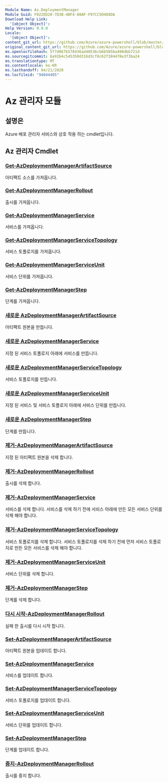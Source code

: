 ```yaml
---
Module Name: Az.DeploymentManager
Module Guid: F022ED20-7D3B-4BF4-88AF-F97CC50484DA
Download Help Link:
  '[object Object]': 
Help Version: 0.9.0
Locale:
  '[object Object]': 
content_git_url: https://github.com/Azure/azure-powershell/blob/master/src/DeploymentManager/DeploymentManager/help/Az.DeploymentManager.md
original_content_git_url: https://github.com/Azure/azure-powershell/blob/master/src/DeploymentManager/DeploymentManager/help/Az.DeploymentManager.md
ms.openlocfilehash: 5f7d067b578436ad40536cb6b505ba490dbb721d
ms.sourcegitcommit: 6a91b4c545350d316d3cf8c62f384478e3f3ba24
ms.translationtype: MT
ms.contentlocale: ko-KR
ms.lasthandoff: 04/21/2020
ms.locfileid: "94044405"
---
```

# Az 관리자 모듈
## 설명은
Azure 배포 관리자 서비스와 상호 작용 하는 cmdlet입니다.

## Az 관리자 Cmdlet
### [Get-AzDeploymentManagerArtifactSource](Get-AzDeploymentManagerArtifactSource.md)
아티팩트 소스를 가져옵니다.

### [Get-AzDeploymentManagerRollout](Get-AzDeploymentManagerRollout.md)
출시를 가져옵니다.

### [Get-AzDeploymentManagerService](Get-AzDeploymentManagerService.md)
서비스를 가져옵니다.

### [Get-AzDeploymentManagerServiceTopology](Get-AzDeploymentManagerServiceTopology.md)
서비스 토폴로지를 가져옵니다.

### [Get-AzDeploymentManagerServiceUnit](Get-AzDeploymentManagerServiceUnit.md)
서비스 단위를 가져옵니다.

### [Get-AzDeploymentManagerStep](Get-AzDeploymentManagerStep.md)
단계를 가져옵니다.

### [새로운 AzDeploymentManagerArtifactSource](New-AzDeploymentManagerArtifactSource.md)
아티팩트 원본을 만듭니다.

### [새로운 AzDeploymentManagerService](New-AzDeploymentManagerService.md)
지정 된 서비스 토폴로지 아래에 서비스를 만듭니다.

### [새로운 AzDeploymentManagerServiceTopology](New-AzDeploymentManagerServiceTopology.md)
서비스 토폴로지를 만듭니다.

### [새로운 AzDeploymentManagerServiceUnit](New-AzDeploymentManagerServiceUnit.md)
지정 된 서비스 및 서비스 토폴로지 아래에 서비스 단위를 만듭니다.

### [새로운 AzDeploymentManagerStep](New-AzDeploymentManagerStep.md)
단계를 만듭니다.

### [제거-AzDeploymentManagerArtifactSource](Remove-AzDeploymentManagerArtifactSource.md)
지정 된 아티팩트 원본을 삭제 합니다.

### [제거-AzDeploymentManagerRollout](Remove-AzDeploymentManagerRollout.md)
출시를 삭제 합니다.

### [제거-AzDeploymentManagerService](Remove-AzDeploymentManagerService.md)
서비스를 삭제 합니다. 서비스를 삭제 하기 전에 서비스 아래에 만든 모든 서비스 단위를 삭제 해야 합니다.

### [제거-AzDeploymentManagerServiceTopology](Remove-AzDeploymentManagerServiceTopology.md)
서비스 토폴로지를 삭제 합니다. 서비스 토폴로지를 삭제 하기 전에 먼저 서비스 토폴로지로 만든 모든 서비스를 삭제 해야 합니다.

### [제거-AzDeploymentManagerServiceUnit](Remove-AzDeploymentManagerServiceUnit.md)
서비스 단위를 삭제 합니다.

### [제거-AzDeploymentManagerStep](Remove-AzDeploymentManagerStep.md)
단계를 삭제 합니다.

### [다시 시작-AzDeploymentManagerRollout](Restart-AzDeploymentManagerRollout.md)
실패 한 출시를 다시 시작 합니다.

### [Set-AzDeploymentManagerArtifactSource](Set-AzDeploymentManagerArtifactSource.md)
아티팩트 원본을 업데이트 합니다.

### [Set-AzDeploymentManagerService](Set-AzDeploymentManagerService.md)
서비스를 업데이트 합니다.

### [Set-AzDeploymentManagerServiceTopology](Set-AzDeploymentManagerServiceTopology.md)
서비스 토폴로지를 업데이트 합니다.

### [Set-AzDeploymentManagerServiceUnit](Set-AzDeploymentManagerServiceUnit.md)
서비스 단위를 업데이트 합니다.

### [Set-AzDeploymentManagerStep](Set-AzDeploymentManagerStep.md)
단계를 업데이트 합니다.

### [중지-AzDeploymentManagerRollout](Stop-AzDeploymentManagerRollout.md)
출시를 중지 합니다.


